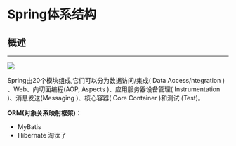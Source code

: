 # **Spring体系结构**
## **概述**
---

![](https://note.youdao.com/yws/public/resource/9a96b830a12837816656a7d70f49c6ae/xmlnote/7279533707174124B656A7E714D8C8C2/4603)

Spring由20个模块组成,它们可以分为数据访问/集成( Data Access/ntegration ) 、Web、向切面编程(AOP, Aspects )、应用服务器设备管理( Instrumentation )、消息发送(Messaging )、核心容器( Core Container )和测试 (Test)。

**ORM(对象关系映射框架)**：
- MyBatis
- Hibernate 淘汰了

